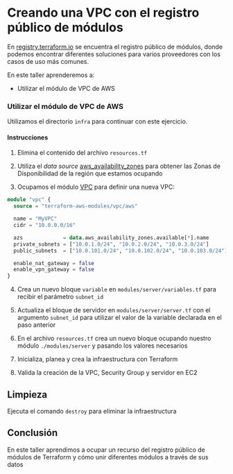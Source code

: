 # Creando una VPC con el registro público de módulos

En [registry.terraform.io](https://registry.terraform.io/browse/modules) se encuentra el registro público de módulos, donde podemos encontrar diferentes soluciones para varios proveedores con los casos de uso más comunes.

En este taller aprenderemos a:

- Utilizar el módulo de VPC de AWS

### Utilizar el módulo de VPC de AWS

Utilizamos el directorio `infra` para continuar con este ejercicio.

#### Instrucciones

1. Elimina el contenido del archivo `resources.tf`

2. Utiliza el _data source_ [aws_availability_zones](https://registry.terraform.io/providers/hashicorp/aws/latest/docs/data-sources/availability_zones) para obtener las Zonas de Disponibilidad de la región que estamos ocupando

3. Ocupamos el módulo [VPC](https://registry.terraform.io/modules/terraform-aws-modules/vpc/aws/latest) para definir una nueva VPC:

```tf
module "vpc" {
  source = "terraform-aws-modules/vpc/aws"

  name = "MyVPC"
  cidr = "10.0.0.0/16"

  azs             = data.aws_availability_zones.available[*].name
  private_subnets = ["10.0.1.0/24", "10.0.2.0/24", "10.0.3.0/24"]
  public_subnets  = ["10.0.101.0/24", "10.0.102.0/24", "10.0.103.0/24"]

  enable_nat_gateway = false
  enable_vpn_gateway = false
}
```

4. Crea un nuevo bloque `variable` en `modules/server/variables.tf` para recibir el parámetro `subnet_id`

5. Actualiza el bloque de servidor en `modules/server/server.tf` con el argumento `subnet_id` para utilizar el valor de la variable declarada en el paso anterior

6. En el archivo `resources.tf` crea un nuevo bloque ocupando nuestro módulo `./modules/server` y pasando los valores necesarios

7. Inicializa, planea y crea la infraestructura con Terraform

8. Valida la creación de la VPC, Security Group y servidor en EC2

## Limpieza

Ejecuta el comando `destroy` para eliminar la infraestructura

## Conclusión

En este taller aprendimos a ocupar un recurso del registro público de módulos de Terraform y cómo unir diferentes módulos a través de sus datos
